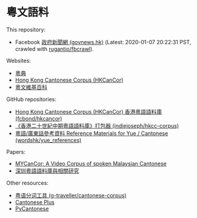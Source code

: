 # 粵文語料

This repository:

* Facebook [政府新聞網 (govnews.hk)](https://www.facebook.com/govnews.hk/) (Latest: 2020-01-07 20:22:31 PST, crawled with [rugantio/fbcrawl](https://github.com/rugantio/fbcrawl)).

Websites:

* [粵典](https://words.hk/)
* [Hong Kong Cantonese Corpus (HKCanCor)](http://compling.hss.ntu.edu.sg/hkcancor/)
* [粵文維基百科](https://zh-yue.wikipedia.org/wiki/%E9%A0%AD%E7%89%88)

GitHub repositories:

* [Hong Kong Cantonese Corpus (HKCanCor) 香港粵語語料庫 (fcbond/hkcancor)](https://github.com/fcbond/hkcancor)
* [《香港二十世紀中期粵語語料庫》打包器 (indiejoseph/hkcc-corpus)](https://github.com/indiejoseph/hkcc-corpus)
* [粵語/廣東話參考資料 Reference Materials for Yue / Cantonese (wordshk/yue_references)](https://github.com/wordshk/yue_references)

Papers:

* [MYCanCor: A Video Corpus of spoken Malaysian Cantonese](https://www.aclweb.org/anthology/L18-1122.pdf)
* [深圳粵語語料庫與相關研究](https://repository.eduhk.hk/en/publications/%E6%B7%B1%E5%9C%B3%E7%B2%B5%E8%AA%9E%E8%AA%9E%E6%96%99%E5%BA%AB%E8%88%87%E7%9B%B8%E9%97%9C%E7%A0%94%E7%A9%B6)

Other resources:

* [粤语分词工具 (g-traveller/cantonese-corpus)](https://github.com/g-traveller/cantonese-corpus)
* [Cantonese Plus](http://cantoneseplus.com/)
* [PyCantonese](http://pycantonese.org/)

